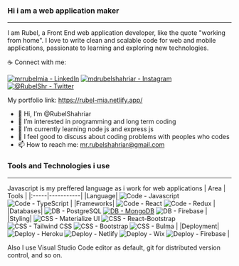 ### Hi i am a web application maker
***
I am Rubel, a Front End web application developer, like the quote "working from home". I love to write clean and scalable code for web and mobile applications, passionate to learning and exploring new technologies.

☕ Connect with me: 

[![mrrubelmia - LinkedIn](https://img.shields.io/badge/mrrubelmia-LinkedIn-2bbc8a?logo=linkedin&logoColor=white)](https://www.linkedin.com/in/mrrubelmia/)
[![mdrubelshahriar - Instagram](https://img.shields.io/badge/mdrubelshahriar-Instagram-2bbc8a?logo=instagram&logoColor=white)](https://www.instagram.com/mdrubelshahriar/)
[![@RubelShr - Twitter](https://img.shields.io/badge/%40RubelShr-Twitter-2bbc8a?logo=twitter&logoColor=white)](https://twitter.com/RubelShr)

My portfolio link: https://rubel-mia.netlify.app/

- 👋 Hi, I’m @RubelShahriar
- 👀 I’m interested in programming and long term coding
- 🌱 I’m currently learning node js and express js
- 💞️ I feel good to discuss about coding problems with peoples who codes
- 📫 How to reach me: mr.rubelshahriar@gmail.com

### Tools and Technologies i use
***
Javascript is my preffered language as i work for web applications
| Area | Tools |
|:-----|-----------|
|Language| ![Code - Javascript](https://img.shields.io/badge/Code-Javascript-2bbc8a?logo=javascript&logoColor=white) ![Code - TypeScript](https://img.shields.io/badge/Code-TypeScript-2bbc8a?logo=typescript&logoColor=white) |
|Frameworks| ![Code - React](https://img.shields.io/badge/Code-React-2bbc8a?logo=react&logoColor=white) ![Code - Redux](https://img.shields.io/badge/Code-Redux-2bbc8a?logo=redux&logoColor=white) |
|Databases| ![DB - PostgreSQL](https://img.shields.io/badge/DB-PostgreSQL-2bbc8a?logo=postgresql&logoColor=white) [![DB - MongoDB](https://img.shields.io/badge/DB-MongoDB-2bbc8a)](https://) ![DB - Firebase](https://img.shields.io/badge/DB-Firebase-2bbc8a?logo=firebase&logoColor=white) |
|Styling| ![CSS - Materialize UI](https://img.shields.io/badge/CSS-Materialize_UI-2bbc8a?logo=mui&logoColor=white) ![CSS - React-Bootstrap](https://img.shields.io/badge/CSS-React--Bootstrap-2bbc8a?logo=bootstrap&logoColor=white) ![CSS - Tailwind CSS](https://img.shields.io/badge/CSS-Tailwind_CSS-2bbc8a?logo=tailwindcss&logoColor=white) ![CSS - Bootstrap](https://img.shields.io/badge/CSS-Bootstrap-2bbc8a?logo=bootstrap&logoColor=white) ![CSS - Bulma](https://img.shields.io/badge/CSS-Bulma-2bbc8a?logo=bulma&logoColor=white) |
|Deployment| ![Deploy - Heroku](https://img.shields.io/badge/Deploy-Heroku-2bbc8a?logo=heroku&logoColor=white) ![Deploy - Netlify](https://img.shields.io/badge/Deploy-Netlify-2bbc8a?logo=netlify&logoColor=white) ![Deploy - Wix](https://img.shields.io/badge/Deploy-Wix-2bbc8a?logo=wix&logoColor=white) ![Deploy - Firebase](https://img.shields.io/badge/Deploy-Firebase-2bbc8a?logo=firebase&logoColor=white) |

Also I use Visual Studio Code editor as default, git for distributed version control, and so on.

<!---
RubelShahriar/RubelShahriar is a ✨ special ✨ repository because its `README.md` (this file) appears on your GitHub profile.
You can click the Preview link to take a look at your changes.
--->
